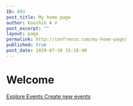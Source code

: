 ```yaml
---
ID: 693
post_title: My home page
author: Koushik A V
post_excerpt: ""
layout: page
permalink: http://confrenzo.com/my-home-page/
published: true
post_date: 2020-07-30 15:18:40
---
```

<h1>Welcome </h1>		
			<a href="https://confrenzo.com/upcoming-events/" role="button">
						Explore Events
					</a>
			<a href="https://confrenzo.com/create-your-events/" role="button">
						Create new events
					</a>
